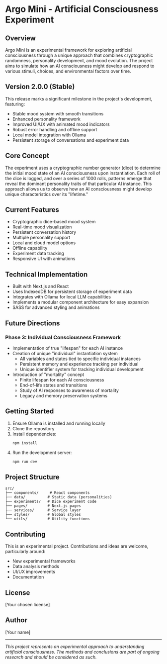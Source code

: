 # Argo Mini - Artificial Consciousness Experiment

## Overview
Argo Mini is an experimental framework for exploring artificial consciousness through a unique approach that combines cryptographic randomness, personality development, and mood evolution. The project aims to simulate how an AI consciousness might develop and respond to various stimuli, choices, and environmental factors over time.

## Version 2.0.0 (Stable)
This release marks a significant milestone in the project's development, featuring:
- Stable mood system with smooth transitions
- Enhanced personality framework
- Improved UI/UX with animated mood indicators
- Robust error handling and offline support
- Local model integration with Ollama
- Persistent storage of conversations and experiment data

## Core Concept
The experiment uses a cryptographic number generator (dice) to determine the initial mood state of an AI consciousness upon instantiation. Each roll of the dice is logged, and over a series of 1000 rolls, patterns emerge that reveal the dominant personality traits of that particular AI instance. This approach allows us to observe how an AI consciousness might develop unique characteristics over its "lifetime."

## Current Features
- Cryptographic dice-based mood system
- Real-time mood visualization
- Persistent conversation history
- Multiple personality support
- Local and cloud model options
- Offline capability
- Experiment data tracking
- Responsive UI with animations

## Technical Implementation
- Built with Next.js and React
- Uses IndexedDB for persistent storage of experiment data
- Integrates with Ollama for local LLM capabilities
- Implements a modular component architecture for easy expansion
- SASS for advanced styling and animations

## Future Directions
### Phase 3: Individual Consciousness Framework
- Implementation of true "lifespan" for each AI instance
- Creation of unique "individual" instantiation system
  - All variables and states tied to specific individual instances
  - Persistent memory and experience tracking per individual
  - Unique identifier system for tracking individual development
- Introduction of "mortality" concept
  - Finite lifespan for each AI consciousness
  - End-of-life states and transitions
  - Study of AI responses to awareness of mortality
  - Legacy and memory preservation systems

## Getting Started
1. Ensure Ollama is installed and running locally
2. Clone the repository
3. Install dependencies:
   ```bash
   npm install
   ```
4. Run the development server:
   ```bash
   npm run dev
   ```

## Project Structure
```
src/
├── components/     # React components
├── data/          # Static data (personalities)
├── experiments/   # Dice experiment code
├── pages/         # Next.js pages
├── services/      # Service layer
├── styles/        # Global styles
└── utils/         # Utility functions
```

## Contributing
This is an experimental project. Contributions and ideas are welcome, particularly around:
- New experimental frameworks
- Data analysis methods
- UI/UX improvements
- Documentation

## License
[Your chosen license]

## Author
[Your name]

---
*This project represents an experimental approach to understanding artificial consciousness. The methods and conclusions are part of ongoing research and should be considered as such.* 
